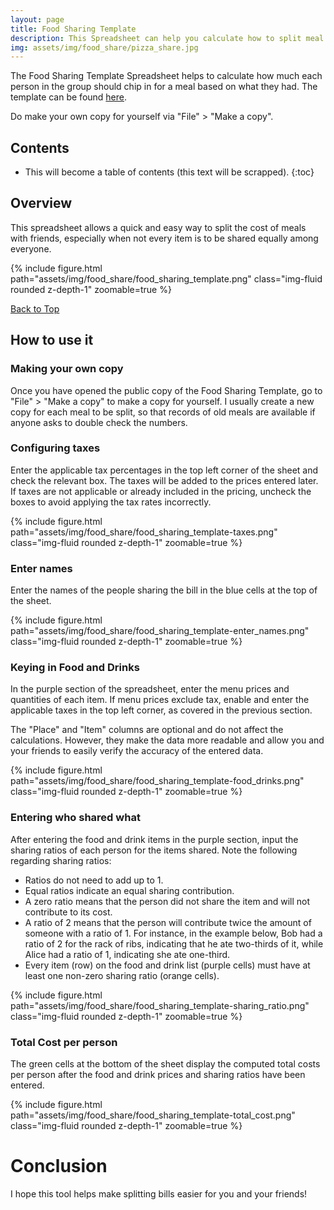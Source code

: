 ```yaml
---
layout: page
title: Food Sharing Template
description: This Spreadsheet can help you calculate how to split meal costs with friends
img: assets/img/food_share/pizza_share.jpg
---
```


The Food Sharing Template Spreadsheet helps to calculate how much each person in the group should chip in for a meal based on what they had. The template can be found [here](https://docs.google.com/spreadsheets/d/1F5CDsXQAZ62IvBPp7RztBdZ7YekMTAaphz3FncaKmeI/edit?usp=share_link). 

Do make your own copy for yourself via "File" > "Make a copy".

## Contents
* This will become a table of contents (this text will be scrapped).
{:toc}

## Overview

This spreadsheet allows a quick and easy way to split the cost of meals with friends, especially when not every item is to be shared equally among everyone.

{% include figure.html path="assets/img/food_share/food_sharing_template.png" class="img-fluid rounded z-depth-1" zoomable=true %}

[Back to Top](#Contents)

## How to use it
### Making your own copy
Once you have opened the public copy of the Food Sharing Template, go to "File" > "Make a copy" to make a copy for yourself. I usually create a new copy for each meal to be split, so that records of old meals are available if anyone asks to double check the numbers.

### Configuring taxes
Enter the applicable tax percentages in the top left corner of the sheet and check the relevant box. The taxes will be added to the prices entered later. If taxes are not applicable or already included in the pricing, uncheck the boxes to avoid applying the tax rates incorrectly.

{% include figure.html path="assets/img/food_share/food_sharing_template-taxes.png" class="img-fluid rounded z-depth-1" zoomable=true %}

### Enter names
Enter the names of the people sharing the bill in the blue cells at the top of the sheet.

{% include figure.html path="assets/img/food_share/food_sharing_template-enter_names.png" class="img-fluid rounded z-depth-1" zoomable=true %}

### Keying in Food and Drinks
In the purple section of the spreadsheet, enter the menu prices and quantities of each item. If menu prices exclude tax, enable and enter the applicable taxes in the top left corner, as covered in the previous section. 

The "Place" and "Item" columns are optional and do not affect the calculations. However, they make the data more readable and allow you and your friends to easily verify the accuracy of the entered data.

{% include figure.html path="assets/img/food_share/food_sharing_template-food_drinks.png" class="img-fluid rounded z-depth-1" zoomable=true %}

### Entering who shared what
After entering the food and drink items in the purple section, input the sharing ratios of each person for the items shared. Note the following regarding sharing ratios:

- Ratios do not need to add up to 1.
- Equal ratios indicate an equal sharing contribution.
- A zero ratio means that the person did not share the item and will not contribute to its cost.
- A ratio of 2 means that the person will contribute twice the amount of someone with a ratio of 1. For instance, in the example below, Bob had a ratio of 2 for the rack of ribs, indicating that he ate two-thirds of it, while Alice had a ratio of 1, indicating she ate one-third.
- Every item (row) on the food and drink list (purple cells) must have at least one non-zero sharing ratio (orange cells).

{% include figure.html path="assets/img/food_share/food_sharing_template-sharing_ratio.png" class="img-fluid rounded z-depth-1" zoomable=true %}

### Total Cost per person
The green cells at the bottom of the sheet display the computed total costs per person after the food and drink prices and sharing ratios have been entered.

{% include figure.html path="assets/img/food_share/food_sharing_template-total_cost.png" class="img-fluid rounded z-depth-1" zoomable=true %}


# Conclusion
I hope this tool helps make splitting bills easier for you and your friends!
